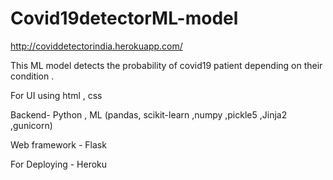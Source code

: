 # Covid19detectorML-model
http://coviddetectorindia.herokuapp.com/
							<p>This ML model detects the probability of covid19 patient depending on their condition .</p>
						    <p>For UI using html , css </p>
							<p>Backend- Python , ML (pandas, scikit-learn ,numpy ,pickle5 ,Jinja2 ,gunicorn)</p>
							<p>Web framework - Flask </p>
							<p>For Deploying - Heroku </p>
